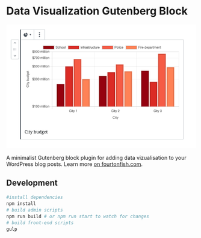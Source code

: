 # Data Visualization Gutenberg Block

![Preview of the data visualization Gutenberg block for WordPress](img/dataviz-gutenberg-block-preview.png)

A minimalist Gutenberg block plugin for adding data vizualisation to your WordPress blog posts. Learn more [on fourtonfish.com](https://fourtonfish.com/project/data-visualization-gutenberg-block/).

## Development

```sh
#install dependencies
npm install
# build admin scripts
npm run build # or npm run start to watch for changes
# build front-end scripts
gulp
```
